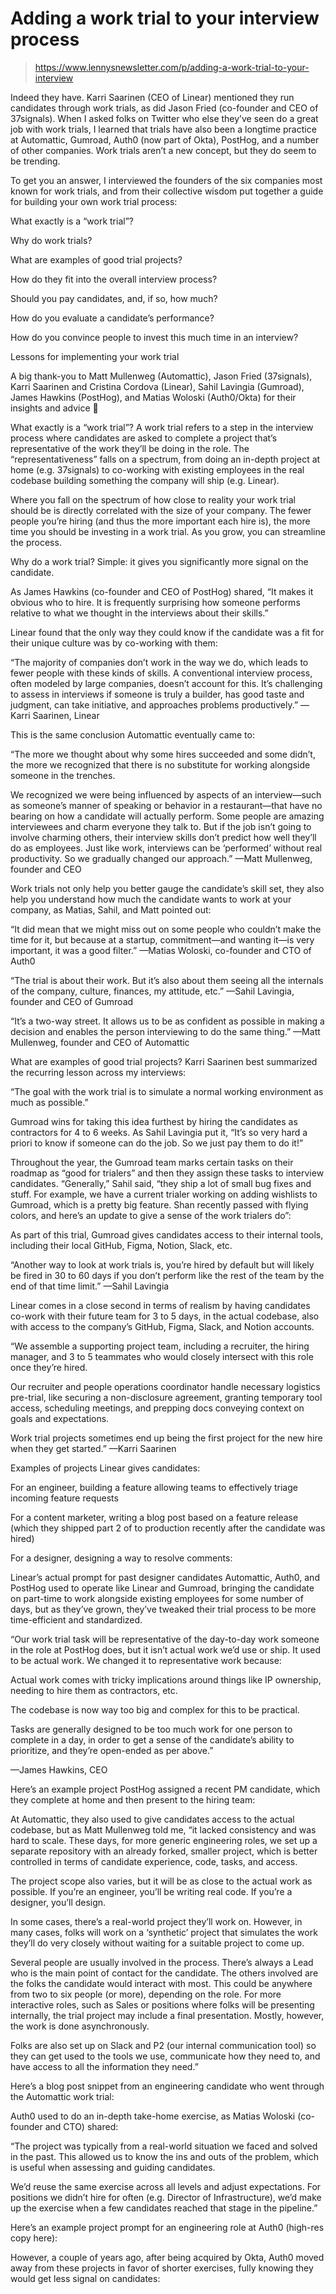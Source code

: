 # Adding a work trial to your interview process
> https://www.lennysnewsletter.com/p/adding-a-work-trial-to-your-interview

Indeed they have. Karri Saarinen (CEO of Linear) mentioned they run candidates through work trials, as did Jason Fried (co-founder and CEO of 37signals). When I asked folks on Twitter who else they’ve seen do a great job with work trials, I learned that trials have also been a longtime practice at Automattic, Gumroad, Auth0 (now part of Okta), PostHog, and a number of other companies. Work trials aren’t a new concept, but they do seem to be trending.


To get you an answer, I interviewed the founders of the six companies most known for work trials, and from their collective wisdom put together a guide for building your own work trial process:

What exactly is a “work trial”?

Why do work trials?

What are examples of good trial projects?

How do they fit into the overall interview process?

Should you pay candidates, and, if so, how much?

How do you evaluate a candidate’s performance?

How do you convince people to invest this much time in an interview?

Lessons for implementing your work trial

A big thank-you to Matt Mullenweg (Automattic), Jason Fried (37signals), Karri Saarinen and Cristina Cordova (Linear), Sahil Lavingia (Gumroad), James Hawkins (PostHog), and Matias Woloski (Auth0/Okta) for their insights and advice 🙏

What exactly is a “work trial”?
A work trial refers to a step in the interview process where candidates are asked to complete a project that’s representative of the work they’ll be doing in the role. The “representativeness” falls on a spectrum, from doing an in-depth project at home (e.g. 37signals) to co-working with existing employees in the real codebase building something the company will ship (e.g. Linear).

Where you fall on the spectrum of how close to reality your work trial should be is directly correlated with the size of your company. The fewer people you’re hiring (and thus the more important each hire is), the more time you should be investing in a work trial. As you grow, you can streamline the process.

Why do a work trial?
Simple: it gives you significantly more signal on the candidate.

As James Hawkins (co-founder and CEO of PostHog) shared, “It makes it obvious who to hire. It is frequently surprising how someone performs relative to what we thought in the interviews about their skills.”

Linear found that the only way they could know if the candidate was a fit for their unique culture was by co-working with them:

“The majority of companies don’t work in the way we do, which leads to fewer people with these kinds of skills. A conventional interview process, often modeled by large companies, doesn’t account for this. It’s challenging to assess in interviews if someone is truly a builder, has good taste and judgment, can take initiative, and approaches problems productively.” —Karri Saarinen, Linear

This is the same conclusion Automattic eventually came to:

“The more we thought about why some hires succeeded and some didn’t, the more we recognized that there is no substitute for working alongside someone in the trenches.

We recognized we were being influenced by aspects of an interview—such as someone’s manner of speaking or behavior in a restaurant—that have no bearing on how a candidate will actually perform. Some people are amazing interviewees and charm everyone they talk to. But if the job isn’t going to involve charming others, their interview skills don’t predict how well they’ll do as employees. Just like work, interviews can be ‘performed’ without real productivity. So we gradually changed our approach.” —Matt Mullenweg, founder and CEO

Work trials not only help you better gauge the candidate’s skill set, they also help you understand how much the candidate wants to work at your company, as Matias, Sahil, and Matt pointed out:

“It did mean that we might miss out on some people who couldn’t make the time for it, but because at a startup, commitment—and wanting it—is very important, it was a good filter.” —Matias Woloski, co-founder and CTO of Auth0

“The trial is about their work. But it’s also about them seeing all the internals of the company, culture, finances, my attitude, etc.” —Sahil Lavingia, founder and CEO of Gumroad

“It’s a two-way street. It allows us to be as confident as possible in making a decision and enables the person interviewing to do the same thing.” —Matt Mullenweg, founder and CEO of Automattic

What are examples of good trial projects?
Karri Saarinen best summarized the recurring lesson across my interviews:

“The goal with the work trial is to simulate a normal working environment as much as possible.”

Gumroad wins for taking this idea furthest by hiring the candidates as contractors for 4 to 6 weeks. As Sahil Lavingia put it, “It’s so very hard a priori to know if someone can do the job. So we just pay them to do it!”

Throughout the year, the Gumroad team marks certain tasks on their roadmap as “good for trialers” and then they assign these tasks to interview candidates. “Generally,” Sahil said, “they ship a lot of small bug fixes and stuff. For example, we have a current trialer working on adding wishlists to Gumroad, which is a pretty big feature. Shan recently passed with flying colors, and here’s an update to give a sense of the work trialers do”:


As part of this trial, Gumroad gives candidates access to their internal tools, including their local GitHub, Figma, Notion, Slack, etc.

“Another way to look at work trials is, you’re hired by default but will likely be fired in 30 to 60 days if you don’t perform like the rest of the team by the end of that time limit.” —Sahil Lavingia

Linear comes in a close second in terms of realism by having candidates co-work with their future team for 3 to 5 days, in the actual codebase, also with access to the company’s GitHub, Figma, Slack, and Notion accounts.

“We assemble a supporting project team, including a recruiter, the hiring manager, and 3 to 5 teammates who would closely intersect with this role once they’re hired.

Our recruiter and people operations coordinator handle necessary logistics pre-trial, like securing a non-disclosure agreement, granting temporary tool access, scheduling meetings, and prepping docs conveying context on goals and expectations.

Work trial projects sometimes end up being the first project for the new hire when they get started.” —Karri Saarinen

Examples of projects Linear gives candidates:

For an engineer, building a feature allowing teams to effectively triage incoming feature requests

For a content marketer, writing a blog post based on a feature release (which they shipped part 2 of to production recently after the candidate was hired)

For a designer, designing a way to resolve comments:


Linear’s actual prompt for past designer candidates
Automattic, Auth0, and PostHog used to operate like Linear and Gumroad, bringing the candidate on part-time to work alongside existing employees for some number of days, but as they’ve grown, they’ve tweaked their trial process to be more time-efficient and standardized.

“Our work trial task will be representative of the day-to-day work someone in the role at PostHog does, but it isn’t actual work we’d use or ship. It used to be actual work. We changed it to representative work because:

Actual work comes with tricky implications around things like IP ownership, needing to hire them as contractors, etc.

The codebase is now way too big and complex for this to be practical.

Tasks are generally designed to be too much work for one person to complete in a day, in order to get a sense of the candidate’s ability to prioritize, and they’re open-ended as per above.”

—James Hawkins, CEO

Here’s an example project PostHog assigned a recent PM candidate, which they complete at home and then present to the hiring team:


At Automattic, they also used to give candidates access to the actual codebase, but as Matt Mullenweg told me, “it lacked consistency and was hard to scale. These days, for more generic engineering roles, we set up a separate repository with an already forked, smaller project, which is better controlled in terms of candidate experience, code, tasks, and access.

The project scope also varies, but it will be as close to the actual work as possible. If you’re an engineer, you’ll be writing real code. If you’re a designer, you’ll design.

In some cases, there’s a real-world project they’ll work on. However, in many cases, folks will work on a ‘synthetic’ project that simulates the work they’ll do very closely without waiting for a suitable project to come up.

Several people are usually involved in the process. There’s always a Lead who is the main point of contact for the candidate. The others involved are the folks the candidate would interact with most. This could be anywhere from two to six people (or more), depending on the role. For more interactive roles, such as Sales or positions where folks will be presenting internally, the trial project may include a final presentation. Mostly, however, the work is done asynchronously.

Folks are also set up on Slack and P2 (our internal communication tool) so they can get used to the tools we use, communicate how they need to, and have access to all the information they need.”

Here’s a blog post snippet from an engineering candidate who went through the Automattic work trial:


Auth0 used to do an in-depth take-home exercise, as Matias Woloski (co-founder and CTO) shared:

“The project was typically from a real-world situation we faced and solved in the past. This allowed us to know the ins and outs of the problem, which is useful when assessing and guiding candidates.

We’d reuse the same exercise across all levels and adjust expectations. For positions we didn’t hire for often (e.g. Director of Infrastructure), we’d make up the exercise when a few candidates reached that stage in the pipeline.”

Here’s an example project prompt for an engineering role at Auth0 (high-res copy here):


However, a couple of years ago, after being acquired by Okta, Auth0 moved away from these projects in favor of shorter exercises, fully knowing they would get less signal on candidates: